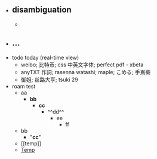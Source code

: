 - disambiguation
    - 
    - 
- ...
    - 
- todo today (real-time view)
    - weibo; 比特币; css 中英文字体; perfect pdf - xbeta
    - anyTXT 作詞; rasenna watashi; maple; こめる; 手嶌葵
    - 御姐; 丝路大亨; tsuki 29
- roam test
    - aa
        - **bb**
            - __cc__
                - ^^dd^^
                    - ee
                        - ff
    - bb
        - "__cc__"
    - [[temp]]
    - [Temp]([[temp]])
